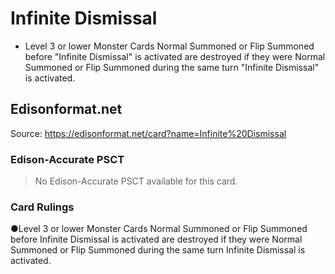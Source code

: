 # Infinite Dismissal

*   Level 3 or lower Monster Cards Normal Summoned or Flip Summoned before "Infinite Dismissal" is activated are destroyed if they were Normal Summoned or Flip Summoned during the same turn "Infinite Dismissal" is activated.

## Edisonformat.net

Source: https://edisonformat.net/card?name=Infinite%20Dismissal

### Edison-Accurate PSCT

> No Edison-Accurate PSCT available for this card.

### Card Rulings

●Level 3 or lower Monster Cards Normal Summoned or Flip Summoned before Infinite Dismissal is activated are destroyed if they were Normal Summoned or Flip Summoned during the same turn Infinite Dismissal is activated.
            